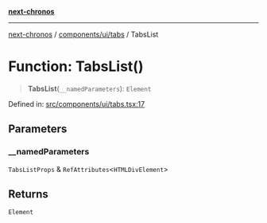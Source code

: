 [**next-chronos**](../../../../README.md)

***

[next-chronos](../../../../README.md) / [components/ui/tabs](../README.md) / TabsList

# Function: TabsList()

> **TabsList**(`__namedParameters`): `Element`

Defined in: [src/components/ui/tabs.tsx:17](https://github.com/Bababum95/next-chronos/blob/41860730c8dd12c16699269e1eee86402c8d1a9f/src/components/ui/tabs.tsx#L17)

## Parameters

### \_\_namedParameters

`TabsListProps` & `RefAttributes`\<`HTMLDivElement`\>

## Returns

`Element`
